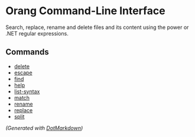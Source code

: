 ﻿# Orang Command\-Line Interface

Search, replace, rename and delete files and its content using the power or \.NET regular expressions\.

## Commands

* [delete](delete-command.md)
* [escape](escape-command.md)
* [find](find-command.md)
* [help](help-command.md)
* [list-syntax](list-syntax-command.md)
* [match](match-command.md)
* [rename](rename-command.md)
* [replace](replace-command.md)
* [split](split-command.md)


*\(Generated with [DotMarkdown](http://github.com/JosefPihrt/DotMarkdown)\)*